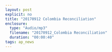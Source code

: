 ```yaml
---
layout: post
explicit: no
title: "20170912 Colombia Reconciliation"
enclosure:
  type: "Audio/mp3"
  filename: "20170912_Colombia Reconciliation"
  duration: "00:00:40"
tags: ap_news
---
```




